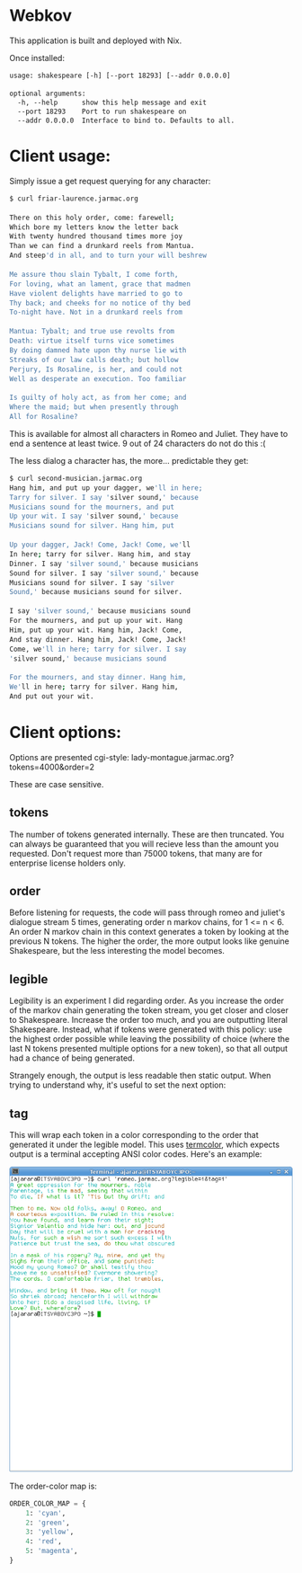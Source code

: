 # Webkov

This application is built and deployed with Nix.


Once installed:
```
usage: shakespeare [-h] [--port 18293] [--addr 0.0.0.0]

optional arguments:
  -h, --help      show this help message and exit
  --port 18293    Port to run shakespeare on
  --addr 0.0.0.0  Interface to bind to. Defaults to all.
```

# Client usage:
Simply issue a get request querying for any character:

``` bash
$ curl friar-laurence.jarmac.org

There on this holy order, come: farewell;
Which bore my letters know the letter back
With twenty hundred thousand times more joy
Than we can find a drunkard reels from Mantua.
And steep'd in all, and to turn your will beshrew

Me assure thou slain Tybalt, I come forth,
For loving, what an lament, grace that madmen
Have violent delights have married to go to
Thy back; and cheeks for no notice of thy bed
To-night have. Not in a drunkard reels from

Mantua: Tybalt; and true use revolts from
Death: virtue itself turns vice sometimes
By doing damned hate upon thy nurse lie with
Streaks of our law calls death; but hollow
Perjury, Is Rosaline, is her, and could not
Well as desperate an execution. Too familiar

Is guilty of holy act, as from her come; and
Where the maid; but when presently through
All for Rosaline?
```

This is available for almost all characters in Romeo and Juliet. They have to end a sentence at least twice. 9 out of 24 characters do not do this :(

The less dialog a character has, the more... predictable they get:

``` bash
$ curl second-musician.jarmac.org
Hang him, and put up your dagger, we'll in here;
Tarry for silver. I say 'silver sound,' because
Musicians sound for the mourners, and put
Up your wit. I say 'silver sound,' because
Musicians sound for silver. Hang him, put

Up your dagger, Jack! Come, Jack! Come, we'll
In here; tarry for silver. Hang him, and stay
Dinner. I say 'silver sound,' because musicians
Sound for silver. I say 'silver sound,' because
Musicians sound for silver. I say 'silver
Sound,' because musicians sound for silver.

I say 'silver sound,' because musicians sound
For the mourners, and put up your wit. Hang
Him, put up your wit. Hang him, Jack! Come,
And stay dinner. Hang him, Jack! Come, Jack!
Come, we'll in here; tarry for silver. I say
'silver sound,' because musicians sound

For the mourners, and stay dinner. Hang him,
We'll in here; tarry for silver. Hang him,
And put out your wit.
```

# Client options:

Options are presented cgi-style:
lady-montague.jarmac.org?tokens=4000&order=2

These are case sensitive.
## tokens
The number of tokens generated internally. These are then truncated. You can always be guaranteed that you will recieve less than the amount you requested. Don't request more than 75000 tokens, that many are for enterprise license holders only.

## order
Before listening for requests, the code will pass through romeo and juliet's dialogue stream 5 times, generating order n markov chains, for 1 <= n < 6. An order N markov chain in this context generates a token by looking at the previous N tokens. The higher the order, the more output looks like genuine Shakespeare, but the less interesting the model becomes.

## legible
Legibility is an experiment I did regarding order. As you increase the order of the markov chain generating the token stream, you get closer and closer to Shakespeare. Increase the order too much, and you are outputting literal Shakespeare. Instead, what if tokens were generated with this policy: use the highest order possible while leaving the possibility of choice (where the last N tokens presented multiple options for a new token), so that all output had a chance of being generated.

Strangely enough, the output is less readable then static output. When trying to understand why, it's useful to set the next option:

## tag
This will wrap each token in a color corresponding to the order that generated it under the legible model. This uses [termcolor](https://github.com/hfeeki/termcolor), which expects output is a terminal accepting ANSI color codes. Here's an example:

![Caution: This alt text was generated by an order 0 chain](screenie.png)

The order-color map is:
``` python
ORDER_COLOR_MAP = {
    1: 'cyan',
    2: 'green',
    3: 'yellow',
    4: 'red',
    5: 'magenta',
}
```
